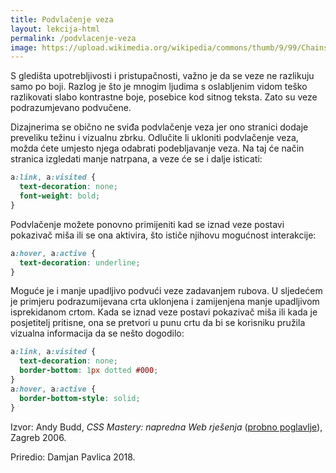 ```yaml
---
title: Podvlačenje veza
layout: lekcija-html
permalink: /podvlacenje-veza
image: https://upload.wikimedia.org/wikipedia/commons/thumb/9/99/Chains_%2825491126954%29.jpg/1024px-Chains_%2825491126954%29.jpg
---
```


S gledišta upotrebljivosti i pristupačnosti, važno je da se veze ne razlikuju samo po boji. Razlog je što je mnogim ljudima s oslabljenim vidom teško razlikovati slabo kontrastne boje, posebice kod sitnog teksta. Zato su veze podrazumjevano podvučene.

Dizajnerima se obično ne sviđa podvlačenje veza jer ono stranici dodaje preveliku težinu i vizualnu zbrku. Odlučite li ukloniti podvlačenje veza, možda ćete umjesto njega odabrati podebljavanje veza. Na taj će način stranica izgledati manje natrpana, a veze će se i dalje isticati:

```css
a:link, a:visited {
  text-decoration: none;
  font-weight: bold;
}
```

Podvlačenje možete ponovno primijeniti kad se iznad veze postavi pokazivač miša ili se ona aktivira, što ističe njihovu mogućnost interakcije:

```css
a:hover, a:active {
  text-decoration: underline;
}
```

Moguće je i manje upadljivo podvući veze zadavanjem rubova. U sljedećem je primjeru podrazumijevana crta uklonjena i zamijenjena manje upadljivom isprekidanom crtom. Kada se iznad veze postavi pokazivač miša ili kada je posjetitelj pritisne, ona se pretvori u punu crtu da bi se korisniku pružila vizualna informacija da se nešto dogodilo:

```css
a:link, a:visited {
  text-decoration: none;
  border-bottom: 1px dotted #000;
}
a:hover, a:active {
  border-bottom-style: solid;
}
```


Izvor: Andy Budd, *CSS Mastery: napredna Web rješenja* ([probno poglavlje](https://www.knjizara.hr/detalji_proizvoda.515541e78407453fb5fcc12ad8e9cbb1.css-mastery-napredna-web-rjesenja.aspx)), Zagreb 2006.

Priredio: Damjan Pavlica 2018.
